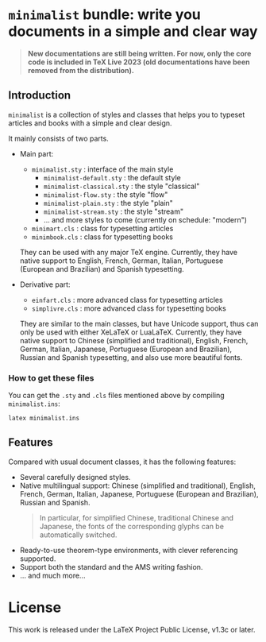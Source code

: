 <!-- Copyright (C) 2021-2023 by Jinwen XU -->

# `minimalist` bundle: write you documents in a simple and clear way

> **New documentations are still being written. For now, only the core code is included in TeX Live 2023 (old documentations have been removed from the distribution).**

## Introduction

`minimalist` is a collection of styles and classes that helps you to typeset articles and books with a simple and clear design.

It mainly consists of two parts.

- Main part:
    - `minimalist.sty` : interface of the main style
        - `minimalist-default.sty` : the default style
        - `minimalist-classical.sty` : the style "classical"
        - `minimalist-flow.sty` : the style "flow"
        - `minimalist-plain.sty` : the style "plain"
        - `minimalist-stream.sty` : the style "stream"
        - ... and more styles to come (currently on schedule: "modern")
    - `minimart.cls` : class for typesetting articles
    - `minimbook.cls` : class for typesetting books

    They can be used with any major TeX engine. Currently, they have native
    support to English, French, German, Italian, Portuguese
    (European and Brazilian) and Spanish typesetting.


- Derivative part:
    - `einfart.cls` : more advanced class for typesetting articles
    - `simplivre.cls` : more advanced class for typesetting books

    They are similar to the main classes, but have Unicode support, thus can
    only be used with either XeLaTeX or LuaLaTeX. Currently, they have native
    support to Chinese (simplified and traditional), English, French, German,
    Italian, Japanese, Portuguese (European and Brazilian), Russian and Spanish
    typesetting, and also use more beautiful fonts.

### How to get these files
You can get the `.sty` and `.cls` files mentioned above by compiling
`minimalist.ins`:
```
latex minimalist.ins
```
<!--
To get the `.tex` source files of the documentation, compile
`minimalist-doc.ins`:
```
latex minimalist-doc.ins
```
-->

## Features

Compared with usual document classes, it has the following features:

- Several carefully designed styles.
- Native multilingual support: Chinese (simplified and traditional), English, French, German, Italian, Japanese, Portuguese (European and Brazilian), Russian and Spanish.
    > In particular, for simplified Chinese, traditional Chinese and Japanese, the fonts of the corresponding glyphs can be automatically switched.
- Ready-to-use theorem-type environments, with clever referencing supported.
- Support both the standard and the AMS writing fashion.
- ... and much more...


# License

This work is released under the LaTeX Project Public License, v1.3c or later.
